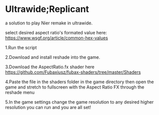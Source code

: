 # Ultrawide;Replicant
a solution to play Nier remake in ultrawide. 

select desired aspect ratio's formated value here: https://www.wsgf.org/article/common-hex-values





1.Run the script

2.Download and install reshade into the game.

3.Download the AspectRatio.fx shader here https://github.com/Fubaxiusz/fubax-shaders/tree/master/Shaders

4.Paste the file in the shaders folder in the game directory then open the game and stretch to fullscreen with the Aspect Ratio FX through the reshade menu

5.In the game settings change the game resolution to any desired higher resolution you can run and you are all set!
